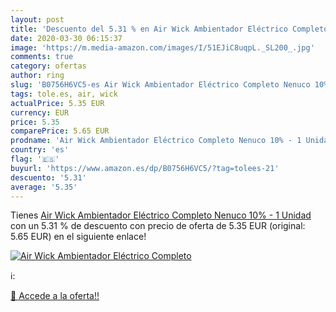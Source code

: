 ```yaml
---
layout: post
title: 'Descuento del 5.31 % en Air Wick Ambientador Eléctrico Completo '
date: 2020-03-30 06:15:37
image: 'https://m.media-amazon.com/images/I/51EJiC8uqpL._SL200_.jpg'
comments: true
category: ofertas
author: ring
slug: 'B0756H6VC5-es Air Wick Ambientador Eléctrico Completo Nenuco 10% - 1 Unidad'
tags: tole.es, air, wick
actualPrice: 5.35 EUR
currency: EUR
price: 5.35
comparePrice: 5.65 EUR
prodname: 'Air Wick Ambientador Eléctrico Completo Nenuco 10% - 1 Unidad'
country: 'es'
flag: '🇪🇸'
buyurl: 'https://www.amazon.es/dp/B0756H6VC5/?tag=tolees-21'
descuento: '5.31'
average: '5.35'
---
```


Tienes [Air Wick Ambientador Eléctrico Completo Nenuco 10% - 1 Unidad](https://www.amazon.es/dp/B0756H6VC5/?tag=tolees-21) con un 5.31 % de descuento con precio de oferta de 5.35 EUR (original: 5.65 EUR) en el siguiente enlace!

[![Air Wick Ambientador Eléctrico Completo ](https://m.media-amazon.com/images/I/51EJiC8uqpL._SL200_.jpg)](https://www.amazon.es/dp/B0756H6VC5/?tag=tolees-21)

ℹ️:


[🛒 Accede a la oferta!!](https://www.amazon.es/dp/B0756H6VC5/?tag=tolees-21)
